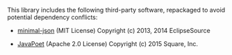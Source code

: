 This library includes the following third-party software,
repackaged to avoid potential dependency conflicts:

* [minimal-json](https://github.com/ralfstx/minimal-json)
  (MIT License) Copyright (c) 2013, 2014 EclipseSource

* [JavaPoet](https://github.com/square/javapoet)
  (Apache 2.0 License) Copyright (c) 2015 Square, Inc.
